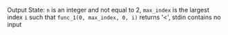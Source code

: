 Output State: `n` is an integer and not equal to 2, `max_index` is the largest index `i` such that `func_1(0, max_index, 0, i)` returns '<', stdin contains no input
